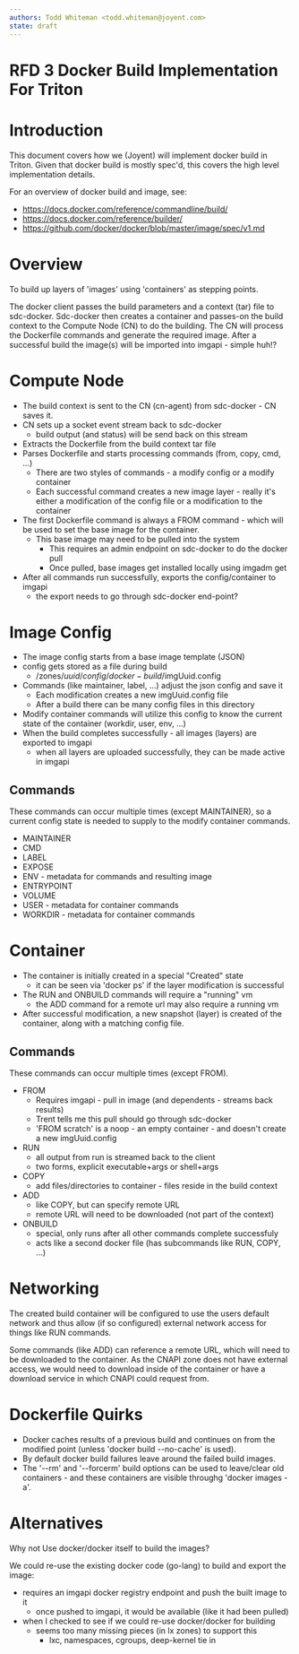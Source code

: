 ```yaml
---
authors: Todd Whiteman <todd.whiteman@joyent.com>
state: draft
---
```


# RFD 3 Docker Build Implementation For Triton

# Introduction

This document covers how we (Joyent) will implement docker build in Triton.
Given that docker build is mostly spec'd, this covers the high level
implementation details.

For an overview of docker build and image, see:

 * https://docs.docker.com/reference/commandline/build/
 * https://docs.docker.com/reference/builder/
 * https://github.com/docker/docker/blob/master/image/spec/v1.md

# Overview

To build up layers of 'images' using 'containers' as stepping points.

The docker client passes the build parameters and a context (tar) file to
sdc-docker. Sdc-docker then creates a container and passes-on the build context
to the Compute Node (CN) to do the building. The CN will process the Dockerfile
commands and generate the required image. After a successful build the image(s)
will be imported into imgapi - simple huh!?

# Compute Node

- The build context is sent to the CN (cn-agent) from sdc-docker - CN saves it.
- CN sets up a socket event stream back to sdc-docker
  - build output (and status) will be send back on this stream
- Extracts the Dockerfile from the build context tar file
- Parses Dockerfile and starts processing commands (from, copy, cmd, ...)
  - There are two styles of commands - a modify config or a modify container
  - Each successful command creates a new image layer - really it's either a
    modification of the config file or a modification to the container
- The first Dockerfile command is always a FROM command - which will be used to
  set the base image for the container.
  - This base image may need to be pulled into the system
    - This requires an admin endpoint on sdc-docker to do the docker pull
    - Once pulled, base images get installed locally using imgadm get
- After all commands run successfully, exports the config/container to imgapi
  - the export needs to go through sdc-docker end-point?

# Image Config

- The image config starts from a base image template (JSON)
- config gets stored as a file during build
  - /zones/$uuid/config/docker-build/$imgUuid.config
- Commands (like maintainer, label, ...) adjust the json config and save it
  - Each modification creates a new imgUuid.config file
  - After a build there can be many config files in this directory
- Modify container commands will utilize this config to know the current state
  of the container (workdir, user, env, ...)
- When the build completes successfully - all images (layers) are exported
  to imgapi
  - when all layers are uploaded successfully, they can be made active in imgapi

## Commands

These commands can occur multiple times (except MAINTAINER), so a current config
state is needed to supply to the modify container commands.

- MAINTAINER
- CMD
- LABEL
- EXPOSE
- ENV - metadata for commands and resulting image
- ENTRYPOINT
- VOLUME
- USER - metadata for container commands
- WORKDIR - metadata for container commands


# Container

- The container is initially created in a special "Created" state
  - it can be seen via 'docker ps' if the layer modification is successful
- The RUN and ONBUILD commands will require a "running" vm
  - the ADD command for a remote url may also require a running vm
- After successful modification, a new snapshot (layer) is created of the
  container, along with a matching config file.

## Commands

These commands can occur multiple times (except FROM).

- FROM
  - Requires imgapi - pull in image (and dependents - streams back results)
   - Trent tells me this pull should go through sdc-docker
  - 'FROM scratch' is a noop - an empty container - and doesn't create a new
    imgUuid.config
- RUN
  - all output from run is streamed back to the client
  - two forms, explicit executable+args or shell+args
- COPY
  - add files/directories to container - files reside in the build context
- ADD
  - like COPY, but can specify remote URL
  - remote URL will need to be downloaded (not part of the context)
- ONBUILD
  - special, only runs after all other commands complete successfuly
  - acts like a second docker file (has subcommands like RUN, COPY, ...)

# Networking

The created build container will be configured to use the users default network
and thus allow (if so configured) external network access for things like RUN
commands.

Some commands (like ADD) can reference a remote URL, which will need to be
downloaded to the container. As the CNAPI zone does not have external access,
we would need to download inside of the container or have a download service
in which CNAPI could request from.

# Dockerfile Quirks

- Docker caches results of a previous build and continues on from the
  modified point (unless 'docker build --no-cache' is used).
- By default docker build failures leave around the failed build images.
- The '--rm' and '--forcerm' build options can be used to leave/clear old
  containers - and these containers are visible throughg 'docker images -a'.


# Alternatives

Why not Use docker/docker itself to build the images?

We could re-use the existing docker code (go-lang) to build and export the
image:

  - requires an imgapi docker registry endpoint and push the built image to it
    - once pushed to imgapi, it would be available (like it had been pulled)
  - when I checked to see if we could re-use docker/docker for building
    - seems too many missing pieces (in lx zones) to support this
      - lxc, namespaces, cgroups, deep-kernel tie in
